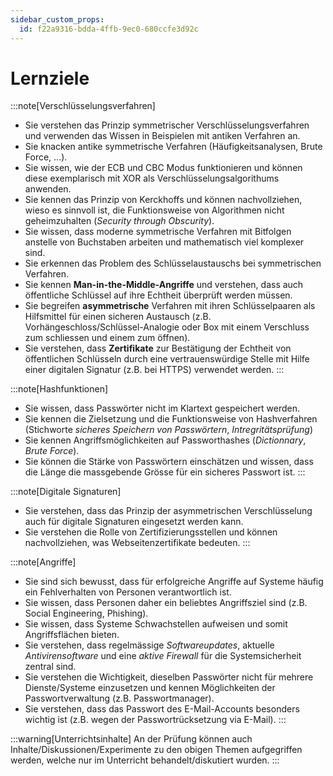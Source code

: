 ```yaml
---
sidebar_custom_props:
  id: f22a9316-bdda-4ffb-9ec0-680ccfe3d92c
---
```


# Lernziele

:::note[Verschlüsselungsverfahren]
- Sie verstehen das Prinzip symmetrischer Verschlüsselungsverfahren und verwenden das Wissen in Beispielen mit antiken Verfahren an.
- Sie knacken antike symmetrische Verfahren (Häufigkeitsanalysen, Brute Force, ...).
- Sie wissen, wie der ECB und CBC Modus funktionieren und können diese exemplarisch mit XOR als Verschlüsselungsalgorithums anwenden.
- Sie kennen das Prinzip von Kerckhoffs und können nachvollziehen, wieso es sinnvoll ist, die Funktionsweise von Algorithmen nicht geheimzuhalten (*Security through Obscurity*).
- Sie wissen, dass moderne symmetrische Verfahren mit Bitfolgen anstelle von Buchstaben arbeiten und mathematisch viel komplexer sind.
- Sie erkennen das Problem des Schlüsselaustauschs bei symmetrischen Verfahren.
- Sie kennen **Man-in-the-Middle-Angriffe** und verstehen, dass auch öffentliche Schlüssel auf ihre Echtheit überprüft werden müssen.
- Sie begreifen **asymmetrische** Verfahren mit ihren Schlüsselpaaren als Hilfsmittel für einen sicheren Austausch (z.B. Vorhängeschloss/Schlüssel-Analogie oder Box mit einem Verschluss zum schliessen und einem zum öffnen).
- Sie verstehen, dass **Zertifikate** zur Bestätigung der Echtheit von öffentlichen Schlüsseln durch eine vertrauenswürdige Stelle mit Hilfe einer digitalen Signatur (z.B. bei HTTPS) verwendet werden.
:::

:::note[Hashfunktionen]
- Sie wissen, dass Passwörter nicht im Klartext gespeichert werden.
- Sie kennen die Zielsetzung und die Funktionsweise von Hashverfahren (Stichworte *sicheres Speichern von Passwörtern*, *Intregritätsprüfung*)
- Sie kennen Angriffsmöglichkeiten auf Passworthashes (*Dictionnary*, *Brute Force*).
- Sie können die Stärke von Passwörtern einschätzen und wissen, dass die Länge die massgebende Grösse für ein sicheres Passwort ist.
:::

:::note[Digitale Signaturen]
- Sie verstehen, dass das Prinzip der asymmetrischen Verschlüsselung auch für digitale Signaturen eingesetzt werden kann.
- Sie verstehen die Rolle von Zertifizierungsstellen und können nachvollziehen, was Webseitenzertifikate bedeuten.
:::

:::note[Angriffe]
- Sie sind sich bewusst, dass für erfolgreiche Angriffe auf Systeme häufig ein Fehlverhalten von Personen verantwortlich ist.
- Sie wissen, dass Personen daher ein beliebtes Angriffsziel sind (z.B. Social Engineering, Phishing).
- Sie wissen, dass Systeme Schwachstellen aufweisen und somit Angriffsflächen bieten.
- Sie verstehen, dass regelmässige *Softwareupdates*, aktuelle *Antivirensoftware* und eine *aktive Firewall* für die Systemsicherheit zentral sind.
- Sie verstehen die Wichtigkeit, dieselben Passwörter nicht für mehrere Dienste/Systeme einzusetzen und kennen Möglichkeiten der Passwortverwaltung (z.B. Passwortmanager).
- Sie verstehen, dass das Passwort des E-Mail-Accounts besonders wichtig ist (z.B. wegen der Passwortrücksetzung via E-Mail).
:::

:::warning[Unterrichtsinhalte]
An der Prüfung können auch Inhalte/Diskussionen/Experimente zu den obigen Themen aufgegriffen werden, welche nur im Unterricht behandelt/diskutiert wurden.
:::
